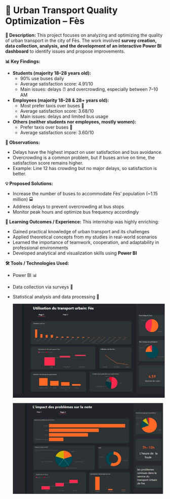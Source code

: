 # 🚌 Urban Transport Quality Optimization – Fès

**📄 Description:**
 This project focuses on analyzing and optimizing the quality of urban transport in the city of Fès. The work involved **survey creation, data collection, analysis, and the development of an interactive Power BI dashboard** to identify issues and propose improvements.

**📊 Key Findings:**

- **Students (majority 18–28 years old):**
  - 90% use buses daily
  - Average satisfaction score: 4.91/10
  - Main issues: delays ⏰ and overcrowding, especially between 7–10 AM
- **Employees (majority 18–28 & 28+ years old):**
  - Most prefer taxis over buses 🚕
  - Average satisfaction score: 3.68/10
  - Main issues: delays and limited bus usage
- **Others (neither students nor employees, mostly women):**
  - Prefer taxis over buses 🚖
  - Average satisfaction score: 3.60/10

**🧐 Observations:**

- Delays have the highest impact on user satisfaction and bus avoidance.
- Overcrowding is a common problem, but if buses arrive on time, the satisfaction score remains higher.
- Example: Line 12 has crowding but no major delays, so satisfaction is better.

**💡 Proposed Solutions:**

- Increase the number of buses to accommodate Fès’ population (~1.15 million) 🚍
- Address delays to prevent overcrowding at bus stops
- Monitor peak hours and optimize bus frequency accordingly

**🚀 Learning Outcomes / Experience:**
 This internship was highly enriching:

- Gained practical knowledge of urban transport and its challenges
- Applied theoretical concepts from my studies in real-world scenarios
- Learned the importance of teamwork, cooperation, and adaptability in professional environments
- Developed analytical and visualization skills using **Power BI**

**🛠 Tools / Technologies Used:**

- Power BI 📊

- Data collection via surveys 📝

- Statistical analysis and data processing 🧮

  ![dash1](./photos/dash1.png)

  ![dash2](./photos/dash2.png)